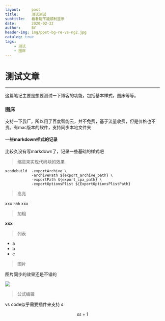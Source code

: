 ```yaml
---
layout:     post
title:      测试测试
subtitle:   看看能不能顺利显示
date:       2020-02-22
author:     BY
header-img: img/post-bg-re-vs-ng2.jpg
catalog: true
tags:
    - 测试
    - 图床
---
```


# 测试文章

-----

这篇笔记主要是想要测试一下博客的功能，包括基本样式，图床等等。


### 图床

支持一下我厂，所以用了百度智能云，并不免费，基于流量收费，但是价格也不贵。有mac版本的软件，支持同步本地文件夹


#### 一些markdown样式的记录

比较久没有写markdown了，记录一些基础的样式吧

> 缩进来实现代码块的效果

    xcodebuild  -exportArchive \
                -archivePath ${export_archive_path} \
                -exportPath ${export_ipa_path} \
                -exportOptionsPlist ${ExportOptionsPlistPath}

> 高亮

xxx `hhh` xxx

> 加粗

**xxx**

> 列表

- a
- b
- c

> 图片

图片同步的效果还是不错的

![](https://bj.bcebos.com/v1/ltwbucket/blog_images/ltw.jpeg?authorization=bce-auth-v1%2F46ba228ee5db4ee5bead1de589a10c1a%2F2020-02-22T03%3A53%3A39Z%2F1800%2Fhost%2F10b8f019ff6715203a5594ec6ccedabef1a3ddd69cd8f6bf40c8364a38531b76)

> 公式编辑

vs code似乎需要插件来支持
$s$

$$ss +1 $$